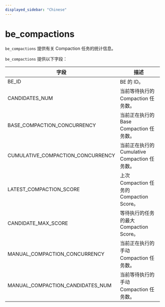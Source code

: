 ```yaml
---
displayed_sidebar: "Chinese"
---
```


# be_compactions

`be_compactions` 提供有关 Compaction 任务的统计信息。

`be_compactions` 提供以下字段：

| **字段**                          | **描述**                                      |
| --------------------------------- | --------------------------------------------- |
| BE_ID                             | BE 的 ID。                                    |
| CANDIDATES_NUM                    | 当前等待执行的 Compaction 任务数。            |
| BASE_COMPACTION_CONCURRENCY       | 当前正在执行的 Base Compaction 任务数。       |
| CUMULATIVE_COMPACTION_CONCURRENCY | 当前正在执行的 Cumulative Compaction 任务数。 |
| LATEST_COMPACTION_SCORE           | 上次 Compaction 任务的 Compaction Score。     |
| CANDIDATE_MAX_SCORE               | 等待执行的任务的最大 Compaction Score。       |
| MANUAL_COMPACTION_CONCURRENCY     | 当前正在执行的手动 Compaction 任务数。        |
| MANUAL_COMPACTION_CANDIDATES_NUM  | 当前等待执行的手动 Compaction 任务数。        |